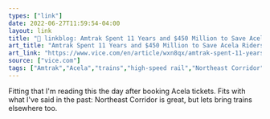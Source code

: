 ```yaml
---
types: ["link"]
date: 2022-06-27T11:59:54-04:00
layout: link
title: "🔗 linkblog: Amtrak Spent 11 Years and $450 Million to Save Acela Riders 100 Seconds'"
art_title: "Amtrak Spent 11 Years and $450 Million to Save Acela Riders 100 Seconds"
art_link: "https://www.vice.com/en/article/wxn8qx/amtrak-spent-11-years-and-dollar450-million-to-save-acela-riders-100-seconds"
source: ["vice.com"]
tags: ["Amtrak","Acela","trains","high-speed rail","Northeast Corridor"]
---
```

Fitting that I'm reading this the day after booking Acela tickets. Fits with what I've said in the past: Northeast Corridor is great, but lets bring trains elsewhere too.
 
